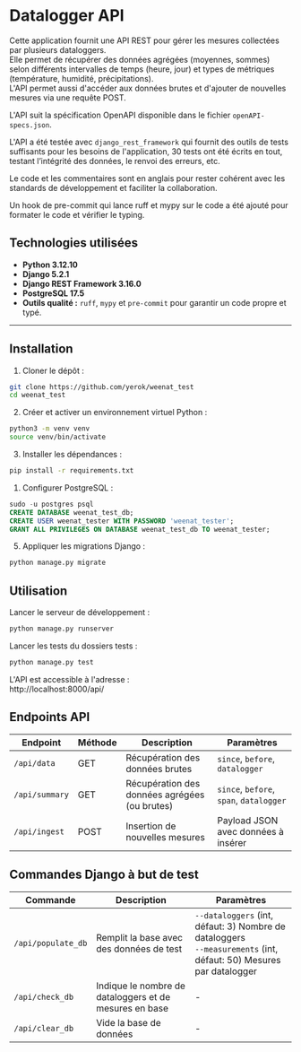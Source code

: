 
# Datalogger API


Cette application fournit une API REST pour gérer les mesures collectées par plusieurs dataloggers.  
Elle permet de récupérer des données agrégées (moyennes, sommes) selon différents intervalles de temps (heure, jour) et types de métriques (température, humidité, précipitations).  
L'API permet aussi d'accéder aux données brutes et d'ajouter de nouvelles mesures via une requête POST.

L'API suit la spécification OpenAPI disponible dans le fichier `openAPI-specs.json`.

L'API a été testée avec `django_rest_framework` qui fournit des outils de tests suffisants pour les besoins de l'application, 30 tests ont été écrits en tout, testant l’intégrité des données, le renvoi des erreurs, etc. 

Le code et les commentaires sont en anglais pour rester cohérent avec les standards de développement et faciliter la collaboration.

Un hook de pre-commit qui lance ruff et mypy sur le code a été ajouté pour formater le code et vérifier le typing.

## Technologies utilisées

- **Python 3.12.10**
- **Django 5.2.1**
- **Django REST Framework 3.16.0**
- **PostgreSQL 17.5**
- **Outils qualité :** `ruff`, `mypy` et `pre-commit` pour garantir un code propre et typé.

---

## Installation

1. Cloner le dépôt :

```bash
git clone https://github.com/yerok/weenat_test
cd weenat_test
```

2. Créer et activer un environnement virtuel Python :

```bash
python3 -m venv venv
source venv/bin/activate
```

3. Installer les dépendances :

```bash
pip install -r requirements.txt
```

1. Configurer PostgreSQL :

```sql
sudo -u postgres psql
CREATE DATABASE weenat_test_db;
CREATE USER weenat_tester WITH PASSWORD 'weenat_tester';
GRANT ALL PRIVILEGES ON DATABASE weenat_test_db TO weenat_tester;
```

5. Appliquer les migrations Django :

```bash
python manage.py migrate
```

## Utilisation

Lancer le serveur de développement :

```bash
python manage.py runserver
```

Lancer les tests du dossiers tests :

```bash
python manage.py test
```

L'API est accessible à l'adresse :  
http://localhost:8000/api/

## Endpoints API

| Endpoint       | Méthode | Description                                      | Paramètres                     |
|----------------|---------|--------------------------------------------------|---------------------------------|
| `/api/data`    | GET     | Récupération des données brutes                 | `since`, `before`, `datalogger` |
| `/api/summary` | GET     | Récupération des données agrégées (ou brutes)   | `since`, `before`, `span`, `datalogger` |
| `/api/ingest`  | POST    | Insertion de nouvelles mesures                  | Payload JSON avec données à insérer |

## Commandes Django à but de test

| Commande            | Description                                      | Paramètres |
|---------------------|--------------------------------------------------|------------|
| `/api/populate_db`  | Remplit la base avec des données de test         | `--dataloggers` (int, défaut: 3) Nombre de dataloggers<br>`--measurements` (int, défaut: 50) Mesures par datalogger |
| `/api/check_db`     | Indique le nombre de dataloggers et de mesures en base | - |
| `/api/clear_db`     | Vide la base de données                         | - |

